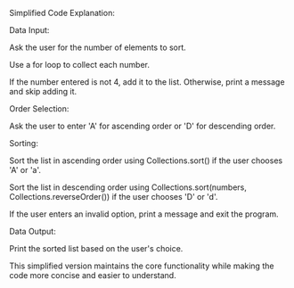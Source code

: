 Simplified Code Explanation:


Data Input:

Ask the user for the number of elements to sort.


Use a for loop to collect each number.


If the number entered is not 4, add it to the list. Otherwise, print a message and skip adding it.


Order Selection:



Ask the user to enter 'A' for ascending order or 'D' for descending order.


Sorting:



Sort the list in ascending order using Collections.sort() if the user chooses 'A' or 'a'.


Sort the list in descending order using Collections.sort(numbers, Collections.reverseOrder()) if the user chooses 'D' or 'd'.


If the user enters an invalid option, print a message and exit the program.


Data Output:



Print the sorted list based on the user's choice.


This simplified version maintains the core functionality while making the code more concise and easier to understand.                                                 

